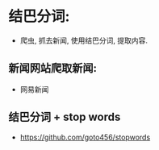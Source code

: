 # 结巴分词:

- 爬虫, 抓去新闻, 使用结巴分词, 提取内容.

## 新闻网站爬取新闻:

- 网易新闻

## 结巴分词 + stop words

- https://github.com/goto456/stopwords